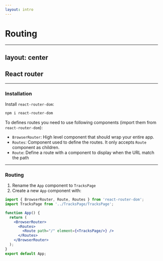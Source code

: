 ```yaml
---
layout: intro
---
```


# Routing

<Toc maxDepth="1"/>

---
layout: center
---

## React router

<Toc maxDepth="2" mode="onlySiblings"/>

---

### Installation

Install `react-router-dom`:
```bash
npm i react-router-dom
```

To defines routes you need to use following components (import them from `react-router-dom`):

* `BrowserRouter`: High level component that should wrap your entire app.
* `Routes`: Component used to define the routes. It only accepts `Route` component as children.
* `Route`: Define a route with a component to display when the URL match the path

---

### Routing

1. Rename the `App` component to `TracksPage`
2. Create a new `App` component with:

```jsx
import { BrowserRouter, Route, Routes } from 'react-router-dom';
import TracksPage from '../TracksPage/TracksPage';

function App() {
  return (
    <BrowserRouter>
      <Routes>
        <Route path="/" element={<TracksPage/>} />
      </Routes>
    </BrowserRouter>
  );
}
export default App;
```

<!--
* `<BrowserRouter>`: a router that uses the HTML5 history API (pushState, replaceState and the popstate event) to keep your UI in sync with the URL.
* `<HashRouter>`: a router that uses the hash portion of the URL (i.e. window.location.hash) to keep your UI in sync with the URL.
* `<MemoryRouter>`: a router that keeps the history of your "URL" in memory (does not read or write to the address bar). Useful in tests and non-browser environments like React Native.
-->
